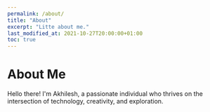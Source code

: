 ```yaml
---
permalink: /about/
title: "About"
excerpt: "Litte about me."
last_modified_at: 2021-10-27T20:00:00+01:00
toc: true
---
```


# About Me

Hello there! I'm Akhilesh, a passionate individual who thrives on the intersection of technology, creativity, and exploration.


